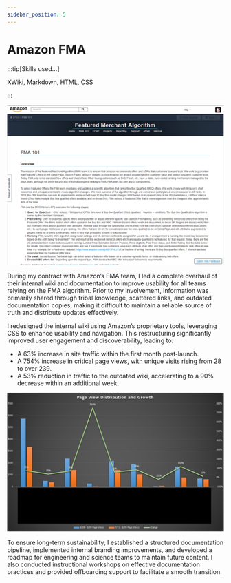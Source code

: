 ```yaml
---
sidebar_position: 5
---
```


# Amazon FMA

:::tip[Skills used...]

XWiki, Markdown, HTML, CSS

:::

<span class="wrap">![Wiki Restructure](../../static/samples/amazon_fma_wiki.png)</span>

During my contract with Amazon’s FMA team, I led a complete overhaul of their internal wiki and documentation to improve usability for all teams relying on the FMA algorithm. Prior to my involvement, information was primarily shared through tribal knowledge, scattered links, and outdated documentation copies, making it difficult to maintain a reliable source of truth and distribute updates effectively.

I redesigned the internal wiki using Amazon’s proprietary tools, leveraging CSS to enhance usability and navigation. This restructuring significantly improved user engagement and discoverability, leading to:

- A 63% increase in site traffic within the first month post-launch.
- A 754% increase in critical page views, with unique visits rising from 28 to over 239.
- A 53% reduction in traffic to the outdated wiki, accelerating to a 90% decrease within an additional week.

<span class="wrap">![Wiki Restructure](../../static/samples/amazon_fma.png)</span>

To ensure long-term sustainability, I established a structured documentation pipeline, implemented internal branding improvements, and developed a roadmap for engineering and science teams to maintain future content. I also conducted instructional workshops on effective documentation practices and provided offboarding support to facilitate a smooth transition.
